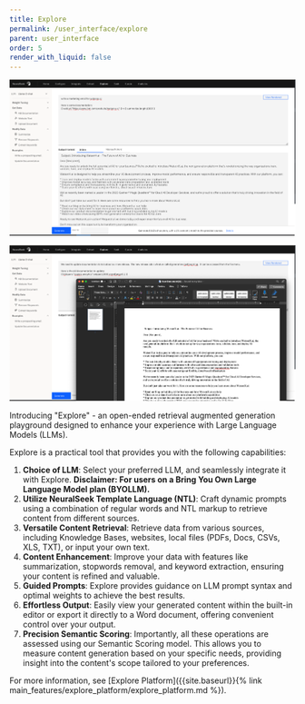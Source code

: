 ```yaml
---
title: Explore
permalink: /user_interface/explore
parent: user_interface
order: 5
render_with_liquid: false
---
```

![explore-feature-1](images/explore-feature-1.png)

![explore-feature-2](images/explore-feature-2.png)


Introducing "Explore" - an open-ended retrieval augmented generation playground designed to enhance your experience with Large Language Models (LLMs). 

Explore is a practical tool that provides you with the following capabilities:
1. **Choice of LLM**: Select your preferred LLM, and seamlessly integrate it with Explore. **Disclaimer: For users on a Bring You Own Large Language Model plan (BYOLLM).**
2. **Utilize NeuralSeek Template Language (NTL)**: Craft dynamic prompts using a combination of regular words and NTL markup to retrieve content from different sources.
3. **Versatile Content Retrieval**: Retrieve data from various sources, including Knowledge Bases, websites, local files (PDFs, Docs, CSVs, XLS, TXT), or input your own text.
4. **Content Enhancement**: Improve your data with features like summarization, stopwords removal, and keyword extraction, ensuring your content is refined and valuable.
5. **Guided Prompts**: Explore provides guidance on LLM prompt syntax and optimal weights to achieve the best results. 
6. **Effortless Output**: Easily view your generated content within the built-in editor or export it directly to a Word document, offering convenient control over your output.
7. **Precision Semantic Scoring**: Importantly, all these operations are assessed using our Semantic Scoring model. This allows you to measure content generation based on your specific needs, providing insight into the content's scope tailored to your preferences.

For more information, see [Explore Platform]({{site.baseurl}}{% link main_features/explore_platform/explore_platform.md %}).

<!--EG: This NTL prompt grabs a webpage, extracts the core text of the page eliminating junk, then summarizes the page down into ~1500 chars, then sends it to the LLM-->

<!--And of course all of this bounces against our Semantic Scoring model, so you can take a quick pulse on how much got imagined, depending on your personal need or tolerance.-->
<!--## Precision with Semantic Scoring

Furthermore, it's important to highlight that all these operations are evaluated against our Semantic Scoring model. This means that you have the ability to gauge the extent of content generation based on your specific requirements or threshold, providing valuable insight into the scope of generated content tailored to your preferences.-->
